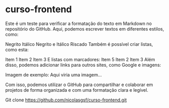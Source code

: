 # curso-frontend
Este é um teste para verificar a formatação do texto em Markdown no repositório do GitHub. Aqui, podemos escrever textos em diferentes estilos, como:

Negrito
Itálico
Negrito e Itálico
Riscado
Também é possível criar listas, como esta:

Item 1
Item 2
Item 3
E listas com marcadores:
Item 5
Item 2
Item 3
Além disso, podemos adicionar links para outros sites, como Google e imagens:

Imagem de exemplo:
Aqui viria uma imagem...

Com isso, podemos utilizar o GitHub para compartilhar e colaborar em projetos de forma organizada e com uma formatação clara e legível.

Git clone 
https://github.com/nicolasgsf/curso-frontend.git
